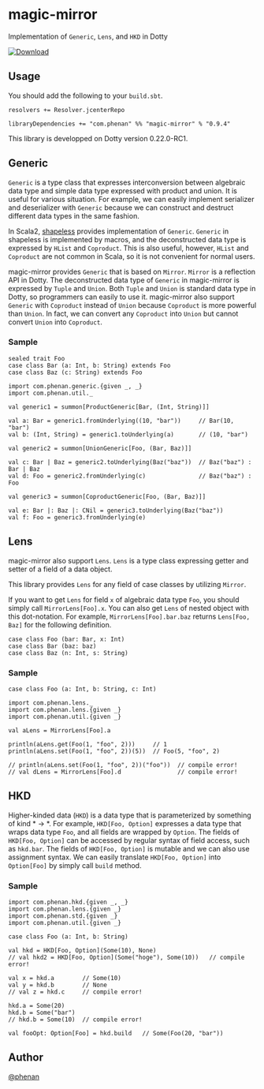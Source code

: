 # magic-mirror
Implementation of `Generic`, `Lens`, and `HKD` in Dotty

[ ![Download](https://api.bintray.com/packages/phenan/maven/magic-mirror/images/download.svg) ](https://bintray.com/phenan/maven/magic-mirror/_latestVersion)

## Usage

You should add the following to your `build.sbt`.

```
resolvers += Resolver.jcenterRepo

libraryDependencies += "com.phenan" %% "magic-mirror" % "0.9.4"
```

This library is developped on Dotty version 0.22.0-RC1.

## Generic

`Generic` is a type class that expresses interconversion between algebraic data type and simple data type expressed with product and union.
It is useful for various situation. 
For example, we can easily implement serializer and deserializer with `Generic` because we can construct and destruct different data types in the same fashion.

In Scala2, [shapeless](https://github.com/milessabin/shapeless) provides implementation of `Generic`.
`Generic` in shapeless is implemented by macros, and the deconstructed data type is expressed by `HList` and `Coproduct`.
This is also useful, however, `HList` and `Coproduct` are not common in Scala, so it is not convenient for normal users.

magic-mirror provides `Generic` that is based on `Mirror`.
`Mirror` is a reflection API in Dotty.
The deconstructed data type of `Generic` in magic-mirror is expressed by `Tuple` and `Union`.
Both `Tuple` and `Union` is standard data type in Dotty, so programmers can easily to use it.
magic-mirror also support `Generic` with `Coproduct` instead of `Union` because `Coproduct` is more powerful than `Union`.
In fact, we can convert any `Coproduct` into `Union` but cannot convert `Union` into `Coproduct`.


### Sample

```
sealed trait Foo
case class Bar (a: Int, b: String) extends Foo
case class Baz (c: String) extends Foo

import com.phenan.generic.{given _, _}
import com.phenan.util._

val generic1 = summon[ProductGeneric[Bar, (Int, String)]]

val a: Bar = generic1.fromUnderlying((10, "bar"))     // Bar(10, "bar")
val b: (Int, String) = generic1.toUnderlying(a)       // (10, "bar")

val generic2 = summon[UnionGeneric[Foo, (Bar, Baz)]]

val c: Bar | Baz = generic2.toUnderlying(Baz("baz"))  // Baz("baz") : Bar | Baz
val d: Foo = generic2.fromUnderlying(c)               // Baz("baz") : Foo

val generic3 = summon[CoproductGeneric[Foo, (Bar, Baz)]]

val e: Bar |: Baz |: CNil = generic3.toUnderlying(Baz("baz"))
val f: Foo = generic3.fromUnderlying(e)
```

## Lens

magic-mirror also support `Lens`.
`Lens` is a type class expressing getter and setter of a field of a data object.

This library provides `Lens` for any field of case classes by utilizing `Mirror`.

If you want to get `Lens` for field `x` of algebraic data type `Foo`, you should simply call `MirrorLens[Foo].x`.
You can also get `Lens` of nested object with this dot-notation.
For example, `MirrorLens[Foo].bar.baz` returns `Lens[Foo, Baz]` for the following definition.

```
case class Foo (bar: Bar, x: Int)
case class Bar (baz: baz)
case class Baz (n: Int, s: String)
```

### Sample

```
case class Foo (a: Int, b: String, c: Int)

import com.phenan.lens._
import com.phenan.lens.{given _}
import com.phenan.util.{given _}

val aLens = MirrorLens[Foo].a

println(aLens.get(Foo(1, "foo", 2)))     // 1
println(aLens.set(Foo(1, "foo", 2))(5))  // Foo(5, "foo", 2)

// println(aLens.set(Foo(1, "foo", 2))("foo"))  // compile error!
// val dLens = MirrorLens[Foo].d                // compile error!
```

## HKD

Higher-kinded data (`HKD`) is a data type that is parameterized by something of kind * -> *.
For example, `HKD[Foo, Option]` expresses a data type that wraps data type `Foo`, and all fields are wrapped by `Option`.
The fields of `HKD[Foo, Option]` can be accessed by regular syntax of field access, such as `hkd.bar`.
The fields of `HKD[Foo, Option]` is mutable and we can also use assignment syntax.
We can easily translate `HKD[Foo, Option]` into `Option[Foo]` by simply call `build` method.

### Sample

```
import com.phenan.hkd.{given _, _}
import com.phenan.lens.{given _}
import com.phenan.std.{given _}
import com.phenan.util.{given _}

case class Foo (a: Int, b: String)

val hkd = HKD[Foo, Option](Some(10), None)
// val hkd2 = HKD[Foo, Option](Some("hoge"), Some(10))   // compile error!

val x = hkd.a        // Some(10)
val y = hkd.b        // None
// val z = hkd.c     // compile error!

hkd.a = Some(20)
hkd.b = Some("bar")
// hkd.b = Some(10)  // compile error!

val fooOpt: Option[Foo] = hkd.build   // Some(Foo(20, "bar"))
```

## Author
[@phenan](https://twitter.com/phenan)
